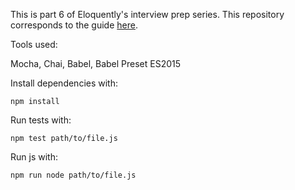 This is part 6 of Eloquently's interview prep series. This repository corresponds to the guide [here](https://eloquent.ly/guides/interview-prep-06).

Tools used:

Mocha, Chai, Babel, Babel Preset ES2015

Install dependencies with:

```
npm install
```

Run tests with:

```
npm test path/to/file.js
```

Run js with:

```
npm run node path/to/file.js
```